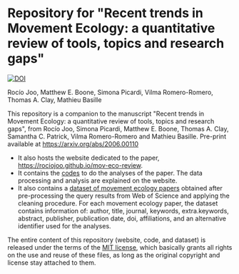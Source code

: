 # Repository for "Recent trends in Movement Ecology: a quantitative review of tools, topics and research gaps"

[![DOI](https://zenodo.org/badge/DOI/10.5281/zenodo.4024707.svg)](https://doi.org/10.5281/zenodo.4024707)

Rocío Joo, Matthew E. Boone, Simona Picardi, Vilma Romero-Romero, Thomas A. Clay, Mathieu Basille

This repository is a companion to the manuscript "Recent trends in Movement Ecology: a quantitative review of tools, topics and research gaps", from Rocío Joo, Simona Picardi, Matthew E. Boone, Thomas A. Clay, Samantha C. Patrick, Vilma Romero-Romero and Mathieu Basille. Pre-print available at https://arxiv.org/abs/2006.00110

  - It also hosts the website dedicated to the paper,
    <https://rociojoo.github.io/mov-eco-review>.
  - It contains the [codes](./R/) to do the analyses of the paper. The data
    processing and analysis are explained on the website.
  - It also contains a [dataset of movement ecology
    papers](./Data/cleaned_papers_all_years_simple.csv) obtained after
    pre-processing the query results from Web of Science and applying the
    cleaning procedure. For each movement ecology paper, the dataset contains
    information of: author, title, journal, keywords, extra.keywords, abstract,
    publisher, publication date, doi, affiliations, and an alternative
    identifier used for the analyses.

The entire content of this repository (website, code,  and dataset) is released under the terms of the [MIT license](License.md), which basically grants all rights on the use and reuse of these files, as long as the original copyright and license stay attached to them.
